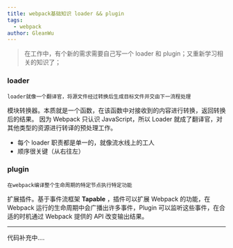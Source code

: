 ```yaml
---
title: webpack基础知识 loader && plugin
tags:
  - webpack
author: GleanWu
---
```


> 在工作中，有个新的需求需要自己写一个 loader 和 plugin；又重新学习相关的知识了；

### loader

`loader就像一个翻译官，将源文件经过转换后生成目标文件并交由下一流程处理`

模块转换器。本质就是一个函数，在该函数中对接收到的内容进行转换，返回转换后的结果。 因为 Webpack 只认识 JavaScript，所以 Loader 就成了翻译官，对其他类型的资源进行转译的预处理工作。

- 每个 loader 职责都是单一的，就像流水线上的工人
- 顺序很关键（从右往左）

### plugin

`在webpack编译整个生命周期的特定节点执行特定功能`

扩展插件。基于事件流框架 **Tapable** ，插件可以扩展 Webpack 的功能，在 Webpack 运行的生命周期中会广播出许多事件，Plugin 可以监听这些事件，在合适的时机通过 Webpack 提供的 API 改变输出结果。

---

代码补充中....

